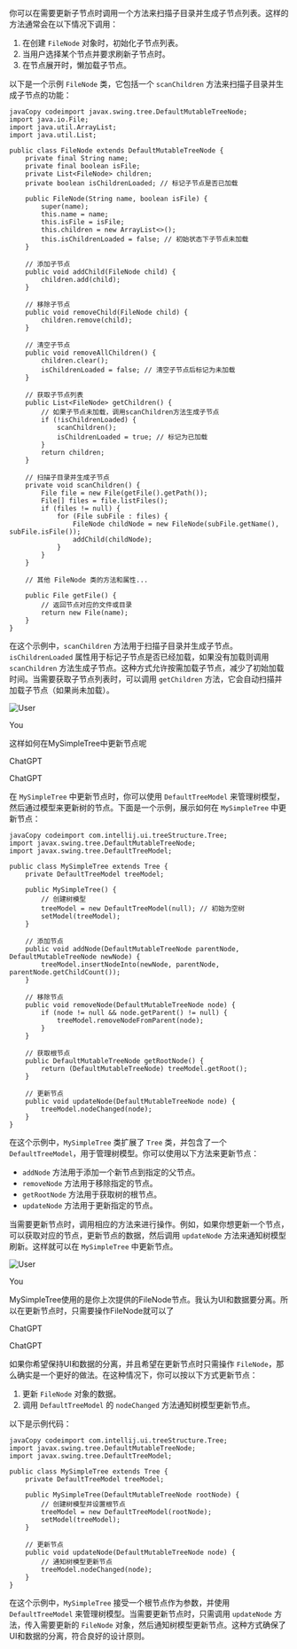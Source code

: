 你可以在需要更新子节点时调用一个方法来扫描子目录并生成子节点列表。这样的方法通常会在以下情况下调用：

1. 在创建 `FileNode` 对象时，初始化子节点列表。
2. 当用户选择某个节点并要求刷新子节点时。
3. 在节点展开时，懒加载子节点。

以下是一个示例 `FileNode` 类，它包括一个 `scanChildren` 方法来扫描子目录并生成子节点的功能：

```
javaCopy codeimport javax.swing.tree.DefaultMutableTreeNode;
import java.io.File;
import java.util.ArrayList;
import java.util.List;

public class FileNode extends DefaultMutableTreeNode {
    private final String name;
    private final boolean isFile;
    private List<FileNode> children;
    private boolean isChildrenLoaded; // 标记子节点是否已加载

    public FileNode(String name, boolean isFile) {
        super(name);
        this.name = name;
        this.isFile = isFile;
        this.children = new ArrayList<>();
        this.isChildrenLoaded = false; // 初始状态下子节点未加载
    }

    // 添加子节点
    public void addChild(FileNode child) {
        children.add(child);
    }

    // 移除子节点
    public void removeChild(FileNode child) {
        children.remove(child);
    }

    // 清空子节点
    public void removeAllChildren() {
        children.clear();
        isChildrenLoaded = false; // 清空子节点后标记为未加载
    }

    // 获取子节点列表
    public List<FileNode> getChildren() {
        // 如果子节点未加载，调用scanChildren方法生成子节点
        if (!isChildrenLoaded) {
            scanChildren();
            isChildrenLoaded = true; // 标记为已加载
        }
        return children;
    }

    // 扫描子目录并生成子节点
    private void scanChildren() {
        File file = new File(getFile().getPath());
        File[] files = file.listFiles();
        if (files != null) {
            for (File subFile : files) {
                FileNode childNode = new FileNode(subFile.getName(), subFile.isFile());
                addChild(childNode);
            }
        }
    }

    // 其他 FileNode 类的方法和属性...

    public File getFile() {
        // 返回节点对应的文件或目录
        return new File(name);
    }
}
```

在这个示例中，`scanChildren` 方法用于扫描子目录并生成子节点。`isChildrenLoaded` 属性用于标记子节点是否已经加载，如果没有加载则调用 `scanChildren` 方法生成子节点。这种方式允许按需加载子节点，减少了初始加载时间。当需要获取子节点列表时，可以调用 `getChildren` 方法，它会自动扫描并加载子节点（如果尚未加载）。





![User](https://s.gravatar.com/avatar/23c670ce0156e2e8d598a803393d9a7e?s=480&r=pg&d=https%3A%2F%2Fcdn.auth0.com%2Favatars%2Fbo.png)

You

这样如何在MySimpleTree中更新节点呢

ChatGPT

ChatGPT

在 `MySimpleTree` 中更新节点时，你可以使用 `DefaultTreeModel` 来管理树模型，然后通过模型来更新树的节点。下面是一个示例，展示如何在 `MySimpleTree` 中更新节点：

```
javaCopy codeimport com.intellij.ui.treeStructure.Tree;
import javax.swing.tree.DefaultMutableTreeNode;
import javax.swing.tree.DefaultTreeModel;

public class MySimpleTree extends Tree {
    private DefaultTreeModel treeModel;

    public MySimpleTree() {
        // 创建树模型
        treeModel = new DefaultTreeModel(null); // 初始为空树
        setModel(treeModel);
    }

    // 添加节点
    public void addNode(DefaultMutableTreeNode parentNode, DefaultMutableTreeNode newNode) {
        treeModel.insertNodeInto(newNode, parentNode, parentNode.getChildCount());
    }

    // 移除节点
    public void removeNode(DefaultMutableTreeNode node) {
        if (node != null && node.getParent() != null) {
            treeModel.removeNodeFromParent(node);
        }
    }

    // 获取根节点
    public DefaultMutableTreeNode getRootNode() {
        return (DefaultMutableTreeNode) treeModel.getRoot();
    }

    // 更新节点
    public void updateNode(DefaultMutableTreeNode node) {
        treeModel.nodeChanged(node);
    }
}
```

在这个示例中，`MySimpleTree` 类扩展了 `Tree` 类，并包含了一个 `DefaultTreeModel`，用于管理树模型。你可以使用以下方法来更新节点：

- `addNode` 方法用于添加一个新节点到指定的父节点。
- `removeNode` 方法用于移除指定的节点。
- `getRootNode` 方法用于获取树的根节点。
- `updateNode` 方法用于更新指定的节点。

当需要更新节点时，调用相应的方法来进行操作。例如，如果你想更新一个节点，可以获取对应的节点，更新节点的数据，然后调用 `updateNode` 方法来通知树模型刷新。这样就可以在 `MySimpleTree` 中更新节点。





![User](https://s.gravatar.com/avatar/23c670ce0156e2e8d598a803393d9a7e?s=480&r=pg&d=https%3A%2F%2Fcdn.auth0.com%2Favatars%2Fbo.png)

You

MySimpleTree使用的是你上次提供的FileNode节点。我认为UI和数据要分离。所以在更新节点时，只需要操作FileNode就可以了

ChatGPT

ChatGPT

如果你希望保持UI和数据的分离，并且希望在更新节点时只需操作 `FileNode`，那么确实是一个更好的做法。在这种情况下，你可以按以下方式更新节点：

1. 更新 `FileNode` 对象的数据。
2. 调用 `DefaultTreeModel` 的 `nodeChanged` 方法通知树模型更新节点。

以下是示例代码：

```
javaCopy codeimport com.intellij.ui.treeStructure.Tree;
import javax.swing.tree.DefaultMutableTreeNode;
import javax.swing.tree.DefaultTreeModel;

public class MySimpleTree extends Tree {
    private DefaultTreeModel treeModel;

    public MySimpleTree(DefaultMutableTreeNode rootNode) {
        // 创建树模型并设置根节点
        treeModel = new DefaultTreeModel(rootNode);
        setModel(treeModel);
    }

    // 更新节点
    public void updateNode(DefaultMutableTreeNode node) {
        // 通知树模型更新节点
        treeModel.nodeChanged(node);
    }
}
```

在这个示例中，`MySimpleTree` 接受一个根节点作为参数，并使用 `DefaultTreeModel` 来管理树模型。当需要更新节点时，只需调用 `updateNode` 方法，传入需要更新的 `FileNode` 对象，然后通知树模型更新节点。这种方式确保了UI和数据的分离，符合良好的设计原则。
